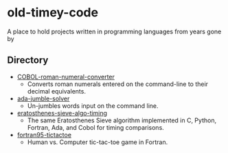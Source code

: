 # old-timey-code
A place to hold projects written in programming languages from years gone by

## Directory
- [COBOL-roman-numeral-converter](./COBOL-roman-numeral-converter/)
  - Converts roman numerals entered on the command-line to their decimal equivalents.
- [ada-jumble-solver](./ada-jumble-solver/)
  - Un-jumbles words input on the command line.
- [eratosthenes-sieve-algo-timing](./eratosthenes-sieve-algo-timing/)
  - The same Eratosthenes Sieve algorithm implemented in C, Python, Fortran, Ada, and Cobol for timing comparisons.
- [fortran95-tictactoe](./fortran95-tictactoe/)
  - Human vs. Computer tic-tac-toe game in Fortran.

